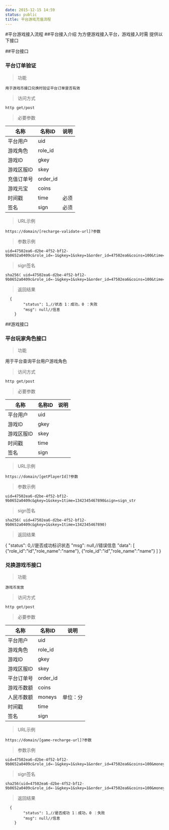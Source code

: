 ```yaml
---
date: 2015-12-15 14:59
status: public
title: 平台游戏充值流程
---
```


#平台游戏接入流程
##平台接入介绍
    为方便游戏接入平台，游戏接入时需 提供以下接口

##平台接口
###  平台订单验证
> 功能

    用于游戏币接口兑换时验证平台订单是否有效

> 访问方式
  
    http get/post
> 必要参数

| 名称 | 名称ID | 说明 |
| ---- | ---- | ---- |
| 平台用户 | uid | 
| 游戏角色 | role_id |  
| 游戏ID | gkey |  
| 游戏区服ID | skey  | 
| 充值订单号 |  order_id  | 
| 游戏元宝 | coins |  
| 时间戳 | time | 必须 |
| 签名 | sign | 必须 |

> URL示例 

    https://domain/[recharge-validate-url]?参数

> 参数示例

    uid=47502ea6-d2be-4f52-bf12-9b0652a0409c&role_id=-1&gkey=1&skey=1&order_id=47502ea6&coins=100&time=1342345467890&sign=sign_str

> sign签名

    sha256( uid=47502ea6-d2be-4f52-bf12-9b0652a0409c&role_id=-1&gkey=1&skey=1&order_id=47502ea6&coins=100&time=1342345467890)
    
> 返回结果

      {
            "status": 1,//状态 1：成功，0 ：失败
            "msg": null//信息
        }  
    
##游戏接口
###   平台玩家角色接口

> 功能

   用于平台查询平台用户游戏角色

> 访问方式
  
    http get/post
> 必要参数

| 名称 | 名称ID  |说明 |
| ---- | ---- | ---- |
| 平台用户 | uid | 
| 游戏ID | gkey |  
| 游戏区服ID | skey  | 
| 时间戳 | time  |   
| 签名 | sign  |  

> URL示例 

    https://domain/[getPlayerId]?参数

> 参数示例

    uid=47502ea6-d2be-4f52-bf12-9b0652a0409c&gkey=1&skey=1time=1342345467890&sign=sign_str

> sign签名

    sha256( uid=47502ea6-d2be-4f52-bf12-9b0652a0409c&gkey=1&skey=1time=1342345467890)
    
> 返回结果

 {
        "status": 0,//是否成功标识状态
        "msg": null,//错误信息
        "data": [
                     {"role_id":"id","role_name":"name"}, 
                     {"role_id":"id","role_name":"name"}
                     ]
    }  


###   兑换游戏币接口
> 功能

    游戏币发放

> 访问方式
  
    http get/post
> 必要参数

| 名称 | 名称ID  |说明 |
| ---- | ---- | ---- |
| 平台用户 | uid | 
| 游戏角色 | role_id |  
| 游戏ID | gkey |  
| 游戏区服ID | skey  | 
| 平台订单号 | order_id  | 
|游戏币数额 | coins  | 
| 人民币数额 | moneys  |  单位：分 
| 时间戳 | time  |   
| 签名 | sign  |  

> URL示例 

    https://domain/[game-recharge-url]?参数

> 参数示例

    uid=47502ea6-d2be-4f52-bf12-9b0652a0409c&role_id=-1&gkey=1&skey=1&order_id=47502ea6&coins=100&moneys=1&time=1342345467890&sign=sign_str

> sign签名

    sha256(uid=47502ea6-d2be-4f52-bf12-9b0652a0409c&role_id=-1&gkey=1&skey=1&order_id=47502ea6&coins=100&moneys=1&time=1342345467890)
    
> 返回结果

      {
            "status": 1,//是否成功 1：成功，0 ：失败
            "msg": null//信息
        }  
 
